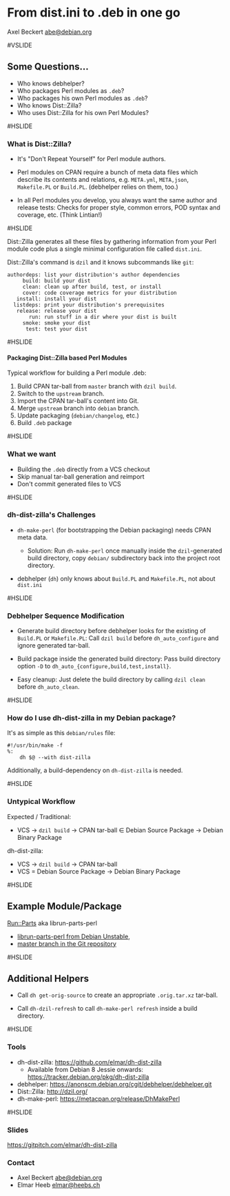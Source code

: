 From dist.ini to .deb in one go
===============================

Axel Beckert <abe@debian.org>

#VSLIDE

Some Questions…
---------------

* Who knows debhelper?
* Who packages Perl modules as `.deb`?
* Who packages his own Perl modules as `.deb`?
* Who knows Dist::Zilla?
* Who uses Dist::Zilla for his own Perl Modules?

#HSLIDE

### What is Dist::Zilla?

* It's "Don't Repeat Yourself" for Perl module authors.

* Perl modules on CPAN require a bunch of meta data files which
  describe its contents and relations, e.g. `META.yml`, `META,json`,
  `Makefile.PL` or `Build.PL`. (debhelper relies on them, too.)

* In all Perl modules you develop, you always want the same author and
  release tests: Checks for proper style, common errors, POD syntax
  and coverage, etc. (Think Lintian!)

#HSLIDE

Dist::Zilla generates all these files by gathering information from
your Perl module code plus a single minimal configuration file called
`dist.ini`.

Dist::Zilla's command is `dzil` and it knows subcommands like `git`:

    authordeps: list your distribution's author dependencies
         build: build your dist
         clean: clean up after build, test, or install
         cover: code coverage metrics for your distribution
       install: install your dist
      listdeps: print your distribution's prerequisites
       release: release your dist
           run: run stuff in a dir where your dist is built
         smoke: smoke your dist
          test: test your dist

#HSLIDE

#### Packaging Dist::Zilla based Perl Modules

Typical workflow for building a Perl module .deb:

1. Build CPAN tar-ball from `master` branch with `dzil build`.
2. Switch to the `upstream` branch.
3. Import the CPAN tar-ball's content into Git.
4. Merge `upstream` branch into `debian` branch.
5. Update packaging (`debian/changelog`, etc.)
6. Build `.deb` package

#HSLIDE

### What we want

* Building the `.deb` directly from a VCS checkout
* Skip manual tar-ball generation and reimport
* Don't commit generated files to VCS

#HSLIDE

### dh-dist-zilla's Challenges

* `dh-make-perl` (for bootstrapping the Debian packaging) needs CPAN
  meta data.

  * Solution: Run `dh-make-perl` once manually inside the
    `dzil`-generated build directory, copy `debian/` subdirectory back
    into the project root directory.

* debhelper (`dh`) only knows about `Build.PL` and `Makefile.PL`, not
  about `dist.ini`

#HSLIDE

### Debhelper Sequence Modification

* Generate build directory before debhelper looks for the existing of
  `Build.PL` or `Makefile.PL`: Call `dzil build` before
  `dh_auto_configure` and ignore generated tar-ball.

* Build package inside the generated build directory: Pass build
  directory option `-D` to `dh_auto_{configure,build,test,install}`.

* Easy cleanup: Just delete the build directory by calling `dzil
  clean` before `dh_auto_clean`.

#HSLIDE

### How do I use dh-dist-zilla in my Debian package?

It's as simple as this `debian/rules` file:

    #!/usr/bin/make -f
    %:
        dh $@ --with dist-zilla

Additionally, a build-dependency on `dh-dist-zilla` is needed.

#HSLIDE

### Untypical Workflow

Expected / Traditional:

* VCS → `dzil build` → CPAN tar-ball ∈ Debian Source Package → Debian Binary Package

dh-dist-zilla:

* VCS → `dzil build` → CPAN tar-ball
* VCS = Debian Source Package → Debian Binary Package

#HSLIDE

Example Module/Package
----------------------

[Run::Parts](https://metacpan.org/release/Run-Parts) aka librun-parts-perl

* [librun-parts-perl from Debian Unstable](https://packages.debian.org/unstable/librun-parts-perl),
* [master branch in the Git repository](https://github.com/xtaran/run-parts/tree/dh-dist-zilla)

#HSLIDE

Additional Helpers
----------------

* Call `dh get-orig-source` to create an appropriate `.orig.tar.xz` tar-ball.

* Call `dh-dzil-refresh` to call `dh-make-perl refresh` inside a build
  directory.

#HSLIDE

### Tools

* dh-dist-zilla: https://github.com/elmar/dh-dist-zilla
  * Available from Debian 8 Jessie onwards:
    https://tracker.debian.org/pkg/dh-dist-zilla
* debhelper: https://anonscm.debian.org/cgit/debhelper/debhelper.git
* Dist::Zilla: http://dzil.org/
* dh-make-perl: https://metacpan.org/release/DhMakePerl

#HSLIDE

### Slides

https://gitpitch.com/elmar/dh-dist-zilla

### Contact

* Axel Beckert <abe@debian.org>
* Elmar Heeb <elmar@heebs.ch>
